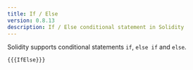 ```yaml
---
title: If / Else
version: 0.8.13
description: If / Else conditional statement in Solidity
---
```


Solidity supports conditional statements `if`, `else if` and `else`.

```solidity
{{{IfElse}}}
```
